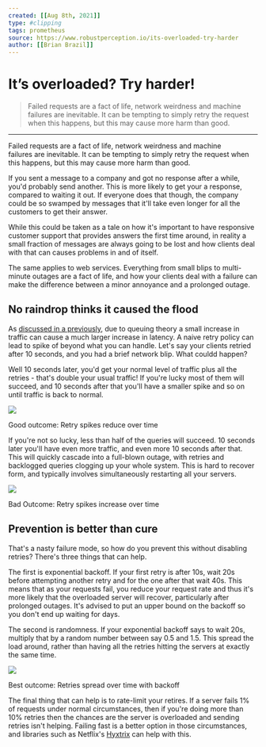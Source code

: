 ```yaml
---
created: [[Aug 8th, 2021]]
type: #clipping
tags: prometheus 
source: https://www.robustperception.io/its-overloaded-try-harder
author: [[Brian Brazil]] 
---
```

# It’s overloaded? Try harder!

> Failed requests are a fact of life, network weirdness and machine failures are inevitable. It can be tempting to simply retry the request when this happens, but this may cause more harm than good.

---
Failed requests are a fact of life, network weirdness and machine failures are inevitable. It can be tempting to simply retry the request when this happens, but this may cause more harm than good.

If you sent a message to a company and got no response after a while, you'd probably send another. This is more likely to get your a response, compared to waiting it out. If everyone does that though, the company could be so swamped by messages that it'll take even longer for all the customers to get their answer.

While this could be taken as a tale on how it's important to have responsive customer support that provides answers the first time around, in reality a small fraction of messages are always going to be lost and how clients deal with that can causes problems in and of itself.

The same applies to web services. Everything from small blips to multi-minute outages are a fact of life, and how your clients deal with a failure can make the difference between a minor annoyance and a prolonged outage.

## No raindrop thinks it caused the flood

As [discussed in a previously](http://www.robustperception.io/avoid-outages-beware-the-knee/), due to queuing theory a small increase in traffic can cause a much larger increase in latency. A naive retry policy can lead to spike of beyond what you can handle. Let's say your clients retried after 10 seconds, and you had a brief network blip. What couldd happen?

Well 10 seconds later, you'd get your normal level of traffic plus all the retries - that's double your usual traffic! If you're lucky most of them will succeed, and 10 seconds after that you'll have a smaller spike and so on until traffic is back to normal.

[![](http://www.robustperception.io/wp-content/uploads/2015/12/Screenshot-111215-185512.png)](http://www.robustperception.io/wp-content/uploads/2015/12/Screenshot-111215-185512.png)

Good outcome: Retry spikes reduce over time

If you're not so lucky, less than half of the queries will succeed. 10 seconds later you'll have even more traffic, and even more 10 seconds after that. This will quickly cascade into a full-blown outage, with retries and backlogged queries clogging up your whole system. This is hard to recover form, and typically involves simultaneously restarting all your servers.

[![](http://www.robustperception.io/wp-content/uploads/2015/12/Screenshot-111215-185525.png)](http://www.robustperception.io/wp-content/uploads/2015/12/Screenshot-111215-185525.png)

Bad Outcome: Retry spikes increase over time

## Prevention is better than cure

That's a nasty failure mode, so how do you prevent this without disabling retries? There's three things that can help.

The first is exponential backoff. If your first retry is after 10s, wait 20s before attempting another retry and for the one after that wait 40s. This means that as your requests fail, you reduce your request rate and thus it's more likely that the overloaded server will recover, particularly after prolonged outages. It's advised to put an upper bound on the backoff so you don't end up waiting for days.

The second is randomness. If your exponential backoff says to wait 20s, multiply that by a random number between say 0.5 and 1.5. This spread the load around, rather than having all the retries hitting the servers at exactly the same time.

[![](http://www.robustperception.io/wp-content/uploads/2015/12/Screenshot-111215-190114.png)](http://www.robustperception.io/wp-content/uploads/2015/12/Screenshot-111215-190114.png)

Best outcome: Retries spread over time with backoff

The final thing that can help is to rate-limit your retires. If a server fails 1% of requests under normal circumstances, then if you're doing more than 10% retries then the chances are the server is overloaded and sending retries isn't helping. Failing fast is a better option in those circumstances, and libraries such as Netflix's [Hyxtrix](https://github.com/Netflix/Hystrix) can help with this.
